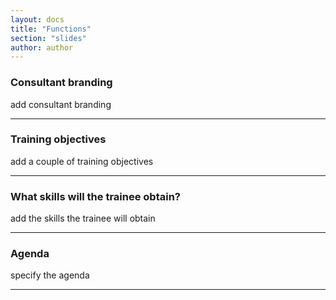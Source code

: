 ```yaml
---
layout: docs
title: "Functions"
section: "slides"
author: author
---
```


### Consultant branding

add consultant branding

------

### Training objectives

add a couple of training objectives

------

### What skills will the trainee obtain?

add the skills the trainee will obtain

------

### Agenda

specify the agenda

------
